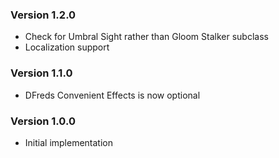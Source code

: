 
### Version 1.2.0
* Check for Umbral Sight rather than Gloom Stalker subclass
* Localization support

### Version 1.1.0
* DFreds Convenient Effects is now optional

### Version 1.0.0
* Initial implementation